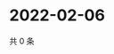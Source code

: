 # 2022-02-06

共 0 条

<!-- BEGIN WEIBO -->
<!-- 最后更新时间 Sun Feb 06 2022 11:08:18 GMT+0800 (China Standard Time) -->

<!-- END WEIBO -->
